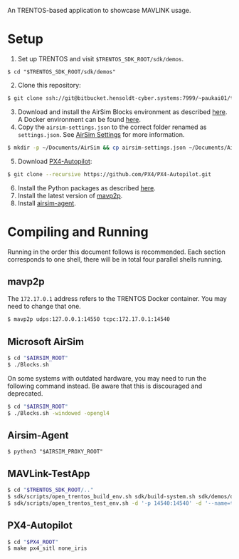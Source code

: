 An TRENTOS-based application to showcase MAVLINK usage.

# Setup
1. Set up TRENTOS and visit `$TRENTOS_SDK_ROOT/sdk/demos`.
  ```
  $ cd "$TRENTOS_SDK_ROOT/sdk/demos"
  ```
2. Clone this repository:
  ```sh
  $ git clone ssh://git@bitbucket.hensoldt-cyber.systems:7999/~paukai01/trentos-mavlink-testapp.git
  ```
3. Download and install the AirSim Blocks environment as described [here](https://microsoft.github.io/AirSim/use_precompiled/).
  A Docker environment can be found [here](https://microsoft.github.io/AirSim/docker_ubuntu/).
4. Copy the `airsim-settings.json` to the correct folder renamed as `settings.json`. See [AirSim Settings](https://microsoft.github.io/AirSim/settings/) for more information.
  ```sh
  $ mkdir -p ~/Documents/AirSim && cp airsim-settings.json ~/Documents/AirSim/settings.json
  ```
5. Download [PX4-Autopilot](https://github.com/PX4/PX4-Autopilot):
  ```sh
  $ git clone --recursive https://github.com/PX4/PX4-Autopilot.git
  ```
6. Install the Python packages as described [here](https://docs.px4.io/master/en/dev_setup/building_px4.html#failed-to-import-python-packages).
7. Install the latest version of [mavp2p](https://github.com/aler9/mavp2p/releases).
8. Install [airsim-agent](https://bitbucket.hensoldt-cyber.systems/users/paukai01/repos/airsim-agent/browse).

# Compiling and Running
Running in the order this document follows is recommended.
Each section corresponds to one shell, there will be in total four parallel shells running.

## mavp2p
The `172.17.0.1` address refers to the TRENTOS Docker container. You may need to change that one.
```sh
$ mavp2p udps:127.0.0.1:14550 tcpc:172.17.0.1:14540
```

## Microsoft AirSim
```sh
$ cd "$AIRSIM_ROOT"
$ ./Blocks.sh
```
On some systems with outdated hardware, you may need to run the following command instead.
Be aware that this is discouraged and deprecated.
```sh
$ cd "$AIRSIM_ROOT"
$ ./Blocks.sh -windowed -opengl4
```

## Airsim-Agent
```
$ python3 "$AIRSIM_PROXY_ROOT"
```

## MAVLink-TestApp
```sh
$ cd "$TRENTOS_SDK_ROOT/.."
$ sdk/scripts/open_trentos_build_env.sh sdk/build-system.sh sdk/demos/demo_exercise sabre build-sabre-Debug-demo_exercise -DCMAKE_BUILD_TYPE=Debug
$ sdk/scripts/open_trentos_test_env.sh -d '-p 14540:14540' -d '--name=trentos' sdk/demos/demo_exercise/run_qemu.sh build-sabre-Debug-demo_exercise/images/os_image.elf
```

## PX4-Autopilot
```sh
$ cd "$PX4_ROOT"
$ make px4_sitl none_iris
```
